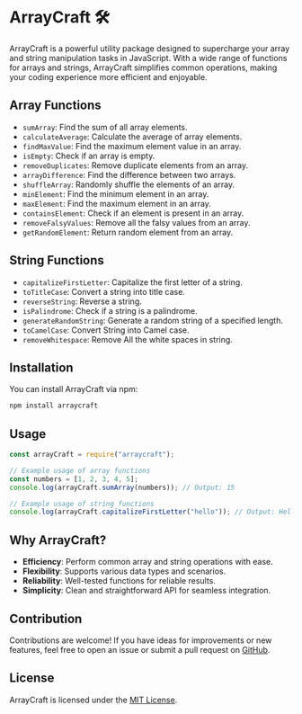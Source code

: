 # ArrayCraft 🛠️

ArrayCraft is a powerful utility package designed to supercharge your array and string manipulation tasks in JavaScript. With a wide range of functions for arrays and strings, ArrayCraft simplifies common operations, making your coding experience more efficient and enjoyable.

## Array Functions

- `sumArray`: Find the sum of all array elements.
- `calculateAverage`: Calculate the average of array elements.
- `findMaxValue`: Find the maximum element value in an array.
- `isEmpty`: Check if an array is empty.
- `removeDuplicates`: Remove duplicate elements from an array.
- `arrayDifference`: Find the difference between two arrays.
- `shuffleArray`: Randomly shuffle the elements of an array.
- `minElement`: Find the minimum element in an array.
- `maxElement`: Find the maximum element in an array.
- `containsElement`: Check if an element is present in an array.
- `removeFalsyValues`: Remove all the falsy values from an array.
- `getRandomElement`: Return random element from an array.

## String Functions

- `capitalizeFirstLetter`: Capitalize the first letter of a string.
- `toTitleCase`: Convert a string into title case.
- `reverseString`: Reverse a string.
- `isPalindrome`: Check if a string is a palindrome.
- `generateRandomString`: Generate a random string of a specified length.
- `toCamelCase`: Convert String into Camel case.
- `removeWhitespace`: Remove All the white spaces in string.

## Installation

You can install ArrayCraft via npm:

```bash
npm install arraycraft
```

## Usage

```javascript
const arrayCraft = require("arraycraft");

// Example usage of array functions
const numbers = [1, 2, 3, 4, 5];
console.log(arrayCraft.sumArray(numbers)); // Output: 15

// Example usage of string functions
console.log(arrayCraft.capitalizeFirstLetter("hello")); // Output: Hello
```

## Why ArrayCraft?

- **Efficiency**: Perform common array and string operations with ease.
- **Flexibility**: Supports various data types and scenarios.
- **Reliability**: Well-tested functions for reliable results.
- **Simplicity**: Clean and straightforward API for seamless integration.

## Contribution

Contributions are welcome! If you have ideas for improvements or new features, feel free to open an issue or submit a pull request on [GitHub](https://github.com/AkshandraSingh/arrayCraft).

## License

ArrayCraft is licensed under the [MIT License](https://opensource.org/licenses/MIT).
